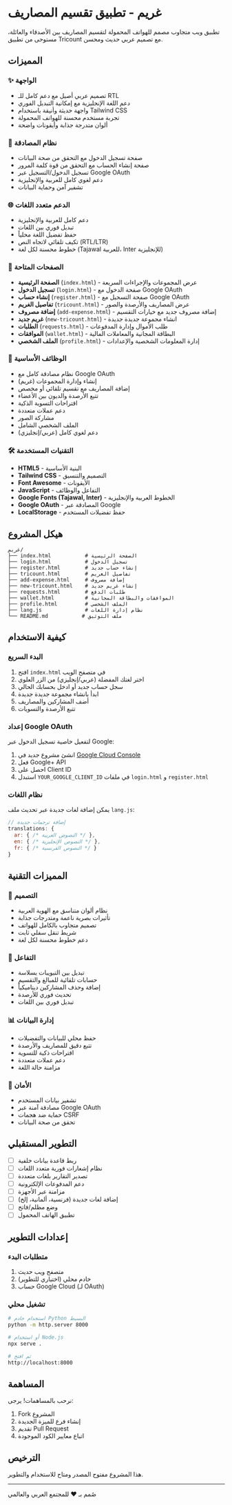 # غريم - تطبيق تقسيم المصاريف

تطبيق ويب متجاوب مصمم للهواتف المحمولة لتقسيم المصاريف بين الأصدقاء والعائلة، مستوحى من تطبيق Tricount مع تصميم عربي حديث ومحسن.

## المميزات

### ✨ الواجهة

- تصميم عربي أصيل مع دعم كامل للـ RTL
- دعم اللغة الإنجليزية مع إمكانية التبديل الفوري
- واجهة حديثة وأنيقة باستخدام Tailwind CSS
- تجربة مستخدم محسنة للهواتف المحمولة
- ألوان متدرجة جذابة وأيقونات واضحة

### 🔐 نظام المصادقة

- صفحة تسجيل الدخول مع التحقق من صحة البيانات
- صفحة إنشاء الحساب مع التحقق من قوة كلمة المرور
- تسجيل الدخول/التسجيل عبر Google OAuth
- دعم لغوي كامل للعربية والإنجليزية
- تشفير آمن وحماية البيانات

### 🌐 الدعم متعدد اللغات

- دعم كامل للعربية والإنجليزية
- تبديل فوري بين اللغات
- حفظ تفضيل اللغة محلياً
- تكيف تلقائي لاتجاه النص (RTL/LTR)
- خطوط محسنة لكل لغة (Tajawal للعربية، Inter للإنجليزية)

### 📱 الصفحات المتاحة

- **الصفحة الرئيسية** (`index.html`) - عرض المجموعات والإجراءات السريعة
- **تسجيل الدخول** (`login.html`) - صفحة الدخول مع Google OAuth
- **إنشاء حساب** (`register.html`) - صفحة التسجيل مع Google OAuth
- **تفاصيل الغريم** (`tricount.html`) - عرض المصاريف والأرصدة والصور
- **إضافة مصروف** (`add-expense.html`) - إضافة مصروف جديد مع خيارات التقسيم
- **غريم جديد** (`new-tricount.html`) - انشاء مجموعة جديدة جديدة
- **الطلبات** (`requests.html`) - طلب الأموال وإدارة المدفوعات
- **الموافقات** (`wallet.html`) - البطاقة المجانية والمعاملات المالية
- **الملف الشخصي** (`profile.html`) - إدارة المعلومات الشخصية والإعدادات

### 🎯 الوظائف الأساسية

- نظام مصادقة كامل مع Google OAuth
- إنشاء وإدارة المجموعات (غريم)
- إضافة المصاريف مع تقسيم تلقائي أو مخصص
- تتبع الأرصدة والديون بين الأعضاء
- اقتراحات التسوية الذكية
- دعم عملات متعددة
- مشاركة الصور
- الملف الشخصي الشامل
- دعم لغوي كامل (عربي/إنجليزي)

### 🛠 التقنيات المستخدمة

- **HTML5** - البنية الأساسية
- **Tailwind CSS** - التصميم والتنسيق
- **Font Awesome** - الأيقونات
- **JavaScript** - التفاعل والوظائف
- **Google Fonts (Tajawal, Inter)** - الخطوط العربية والإنجليزية
- **Google OAuth** - المصادقة عبر Google
- **LocalStorage** - حفظ تفضيلات المستخدم

## هيكل المشروع

```
غريم/
├── index.html           # الصفحة الرئيسية
├── login.html           # تسجيل الدخول
├── register.html        # إنشاء حساب جديد
├── tricount.html        # تفاصيل الغريم
├── add-expense.html     # إضافة مصروف
├── new-tricount.html    # إنشاء غريم جديد
├── requests.html        # طلبات الدفع
├── wallet.html          # الموافقات والبطاقة المجانية
├── profile.html         # الملف الشخصي
├── lang.js              # نظام إدارة اللغات
└── README.md           # ملف التوثيق
```

## كيفية الاستخدام

### البدء السريع

1. افتح `index.html` في متصفح الويب
2. اختر لغتك المفضلة (عربي/إنجليزي) من الزر العلوي
3. سجل حساب جديد أو ادخل بحسابك الحالي
4. ابدأ بانشاء مجموعة جديدة جديدة
5. أضف المشاركين والمصاريف
6. تتبع الأرصدة والتسويات

### إعداد Google OAuth

لتفعيل خاصية تسجيل الدخول عبر Google:

1. انشئ مشروع جديد في [Google Cloud Console](https://console.cloud.google.com/)
2. فعل Google+ API
3. احصل على Client ID
4. استبدل `YOUR_GOOGLE_CLIENT_ID` في ملفات `login.html` و `register.html`

### نظام اللغات

يمكن إضافة لغات جديدة عبر تحديث ملف `lang.js`:

```javascript
// إضافة ترجمات جديدة
translations: {
  ar: { /* النصوص العربية */ },
  en: { /* النصوص الإنجليزية */ },
  fr: { /* النصوص الفرنسية */ }
}
```

## المميزات التقنية

### 🎨 التصميم

- نظام ألوان متناسق مع الهوية العربية
- تأثيرات بصرية ناعمة ومتدرجات جذابة
- تصميم متجاوب بالكامل للهواتف
- شريط تنقل سفلي ثابت
- دعم خطوط محسنة لكل لغة

### 🔧 التفاعل

- تبديل بين التبويبات بسلاسة
- حسابات تلقائية للمبالغ والتقسيم
- إضافة وحذف المشاركين ديناميكياً
- تحديث فوري للأرصدة
- تبديل فوري بين اللغات

### 📊 إدارة البيانات

- حفظ محلي للبيانات والتفضيلات
- تتبع دقيق للمصاريف والأرصدة
- اقتراحات ذكية للتسوية
- دعم عملات متعددة
- مزامنة حالة اللغة

### 🔐 الأمان

- تشفير بيانات المستخدم
- مصادقة آمنة عبر Google OAuth
- حماية ضد هجمات CSRF
- تحقق من صحة البيانات

## التطوير المستقبلي

- [ ] ربط قاعدة بيانات خلفية
- [ ] نظام إشعارات فورية متعدد اللغات
- [ ] تصدير التقارير بلغات متعددة
- [ ] دعم المدفوعات الإلكترونية
- [ ] مزامنة عبر الأجهزة
- [ ] إضافة لغات جديدة (فرنسية، ألمانية، إلخ)
- [ ] وضع مظلم/فاتح
- [ ] تطبيق الهاتف المحمول

## إعدادات التطوير

### متطلبات البدء

1. متصفح ويب حديث
2. خادم محلي (اختياري للتطوير)
3. حساب Google Cloud (لـ OAuth)

### تشغيل محلي

```bash
# استخدام خادم Python البسيط
python -m http.server 8000

# أو استخدام Node.js
npx serve .

# ثم افتح
http://localhost:8000
```

## المساهمة

نرحب بالمساهمات! يرجى:

1. Fork المشروع
2. إنشاء فرع للميزة الجديدة
3. تقديم Pull Request
4. اتباع معايير الكود الموجودة

## الترخيص

هذا المشروع مفتوح المصدر ومتاح للاستخدام والتطوير.

---

صُمم بـ ❤️ للمجتمع العربي والعالمي
